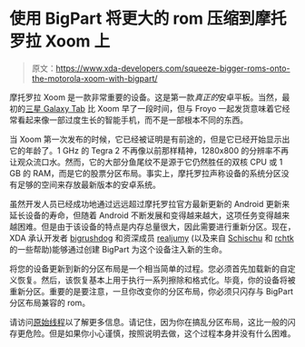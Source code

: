 # 使用 BigPart 将更大的 rom 压缩到摩托罗拉 Xoom 上

> 原文：<https://www.xda-developers.com/squeeze-bigger-roms-onto-the-motorola-xoom-with-bigpart/>

摩托罗拉 Xoom 是一款非常重要的设备。这是第一款*真正的*安卓平板。当然，最初的[三星 Galaxy Tab](http://forum.xda-developers.com/galaxy-tab) 比 Xoom 早了一段时间，但与 Froyo 一起发货意味着它经常看起来像一部过度生长的智能手机，而不是一部根本不同的东西。

当 Xoom 第一次发布的时候，它已经被证明是有前途的，但是它已经开始显示出它的年龄了。1 GHz 的 Tegra 2 不再像以前那样精神，1280x800 的分辨率不再让观众流口水。然而，它的大部分鱼尾纹不是源于它仍然胜任的双核 CPU 或 1 GB 的 RAM，而是它的股票分区布局。事实上，摩托罗拉声称设备的系统分区没有足够的空间来存放最新版本的安卓系统。

虽然开发人员已经成功地通过远远超过摩托罗拉官方最新更新的 Android 更新来延长设备的寿命，但随着 Android 不断发展和变得越来越大，这项任务变得越来越困难。但是由于该设备的特点是内存总量很大，因此需要进行重新分区。现在，XDA 承认开发者 [bigrushdog](http://forum.xda-developers.com/member.php?u=470268) 和资深成员 [realjumy](http://forum.xda-developers.com/member.php?u=697814) (以及来自 [Schischu](http://forum.xda-developers.com/member.php?u=2371134) 和 [rchtk](http://forum.xda-developers.com/member.php?u=4533695) 的一些帮助)能够通过创建 BigPart 为这个设备注入新的生命。

将您的设备更新到新的分区布局是一个相当简单的过程。您必须首先加载新的自定义恢复。然后，该恢复基本上用于执行一系列擦除和格式化。毕竟，你的设备将被重新分区。重要的是要注意，一旦你改变你的分区布局，你必须只闪存与 BigPart 分区布局兼容的 rom。

请访问[原始线程](http://forum.xda-developers.com/showthread.php?t=2506997)以了解更多信息。请记住，因为你在搞乱分区布局，这比一般的闪存更危险。但是如果你小心谨慎，按照说明去做，这个过程本身并没有什么困难。